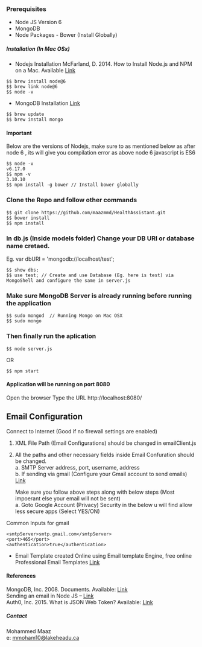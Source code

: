 ### Prerequisites
- Node JS Version 6  
- MongoDB
- Node Packages - Bower (Install Globally)

##### Installation (In Mac OSx)
- Nodejs Installation
McFarland, D. 2014. How to Install Node.js and NPM on a Mac. Available [Link](https://medium.com/@katopz/how-to-install-specific-nodejs-version-c6e1cec8aa11) 
```
$$ brew install node@6
$$ brew link node@6
$$ node -v
```
- MongoDB Installation [Link](https://treehouse.github.io/installation-guides/mac/mongo-mac.html)
```
$$ brew update
$$ brew install mongo
```

#### Important
Below are the versions of Nodejs, make sure to as mentioned below as after node 6 , its will give you compilation error as above node 6 javascript is ES6
```
$$ node -v
v6.17.0
$$ npm -v
3.10.10
$$ npm install -g bower // Install bower globally

```
### Clone the Repo and follow other commands 
```
$$ git clone https://github.com/maazmmd/HealthAssistant.git
$$ bower install 
$$ npm install
```
### In db.js (Inside models folder) Change your DB URI or database name cretaed.  
Eg. var dbURI = 'mongodb://localhost/test';
```
$$ show dbs;
$$ use test; // Create and use Database (Eg. here is test) via MongoShell and configure the same in server.js   
```

### Make sure MongoDB Server is already running before running the application 
```
$$ sudo mongod  // Running Mongo on Mac OSX
$$ sudo mongo
```

### Then finally run the aplication
```
$$ node server.js
```
OR
```
$$ npm start
```
#### Application will be running on port 8080
Open the browser
Type the URL http://localhost:8080/


## Email Configuration
Connect to Internet (Good if no firewall settings are enabled)  

1. XML File Path (Email Configurations) should be changed in emailClient.js  
2. All the paths and other necessary fields inside Email Confuration should be changed.  
   a. SMTP Server address, port, username, address  
   b. If sending via gmail (Configure your Gmail account to send emails) [Link](https://www.hostinger.com/tutorials/how-to-use-free-google-smtp-server ) 
   
   Make sure you follow above steps along with below steps (Most impoerant else your email will not be sent)  
   a. Goto Google Account (Privacy) Security in the below u will find allow less secure apps (Select YES/ON)  
   
Common Inputs for gmail  
```
<smtpServer>smtp.gmail.com</smtpServer>  
<port>465</port>  
<authentication>true</authentication>
```

- Email Template created Online using Email template Engine, free online Professional Email Templates [Link](https://beefree.io/)  

#### References
MongoDB, Inc. 2008. Documents. Available: [Link](https://docs.mongodb.com/manual/core/document)  
Sending an email in Node JS – [Link](https://nodemailer.com/about/)  
Auth0, Inc. 2015. What is JSON Web Token? Available: [Link](https://jwt.io/introduction)  

##### Contact 
Mohammed Maaz  
e: mmoham10@lakeheadu.ca
